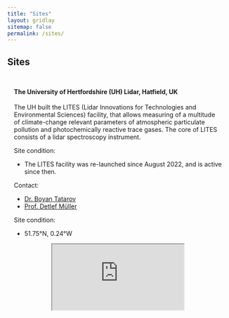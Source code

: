 ```yaml
---
title: "Sites"
layout: gridlay
sitemap: false
permalink: /sites/
---
```


<style>
.btn{
    margin-bottom:5px;
    padding-top:1px;
    padding-bottom:1px;
    padding-left:15px;
    padding-right:15px;
}
.jumbotron{
    padding:3%;
    padding-bottom:10px;
    padding-top:10px;
    margin-top:10px;
    margin-bottom:30px;
}
</style>

## Sites

<div class="jumbotron">
<div class="row align-items-end">

<div class="col-sm-12">
 <h4>The University of Hertfordshire (UH) Lidar, Hatfield, UK </h4>

The UH built the LITES (Lidar Innovations for Technologies and Environmental Sciences) facility, that allows
measuring of a multitude of climate-change relevant parameters of atmospheric particulate pollution and 
photochemically reactive trace gases. The core of LITES consists of a lidar spectroscopy instrument.

Site condition:
* The LITES facility was re-launched since August 2022, and is active since then.

Contact:
* <a href="mailto:b.tatarov@herts.ac.uk" target="_blank"><i class="fa fa-envelope fa-1x"></i> Dr. Boyan Tatarov</a> <br/>
* <a href="mailto:d.mueller@herts.ac.uk" target="_blank"><i class="fa fa-envelope fa-1x"></i> Prof. Detlef Müller</a> <br/>

Site condition:
* 51.75&deg;N, 0.24&deg;W
</div>

<div class="iframe-maps">
<iframe src="https://www.google.com/maps/embed?pb=!1m18!1m12!1m3!1d2965.3733545365817!2d-0.24219404835845726!3d51.749999979576046!2m3!1f0!2f0!3f0!3m2!1i1024!2i768!4f13.1!3m3!1m2!1s0x0%3A0xd60d8987afdb2d3d!2zNTHCsDQ1JzAwLjAiTiAwwrAxNCcyNC4wIlc!5e1!3m2!1sen!2suk!4v1661189619033!5m2!1sen!2suk"></iframe>
</div>
<style>
    .iframe-maps{
            width: 100%; 
            height: 100%;
            text-align:center;
            display:auto;
        }
</style>



[//]: # (<div class="col-md-12 col-sm-12" style="background-color:transparent" style="text-align:center;">)

[//]: # (<img src="{{ site.url }}{{ site.baseurl }}/images/sitespic/google_UH.png" width="45%"/>)

[//]: # (</div>)


</div>
</div>

[//]: # ()
[//]: # ()
[//]: # ()
[//]: # (  <!-- <iframe src="https://player.vimeo.com/video/455887852?autoplay=1&loop=1&autopause=0&muted=1&quality=240p&background=1" height="142px" frameborder="0" allow="autoplay"></iframe> -->)

[//]: # ()
[//]: # ()
[//]: # ()
[//]: # (<div class="jumbotron">)

[//]: # ()
[//]: # (<div class="row align-items-end">)

[//]: # ()
[//]: # (<div class="col-md-9 col-sm-12">)

[//]: # ()
[//]: # ( <h4>Cavitation as a gateway to better therapies</h4>)

[//]: # ()
[//]: # (Cavitating bubbles can ablate cancer cells, fragment tissues, and deliver drugs, among other functions.)

[//]: # ()
[//]: # (I create high-fidelity computational methods to simulate these dynamics.)

[//]: # ()
[//]: # (Examples are:)

[//]: # ()
[//]: # (* Euler--Euler and Euler--Lagrange <a href="{{ site.url }}{{ site.baseurl }}/papers/bryngelson-IJMF-19.pdf" target="_blank">sub-grid bubble cloud models</a>)

[//]: # ()
[//]: # (* Accelerated models using a <a href="{{ site.url }}{{ site.baseurl }}/papers/bryngelson-IJMF-20.pdf" target="_blank">statistical paradigm and neural networks</a>)

[//]: # ()
[//]: # (* Implementation in my open-source solver <a href="{{ site.url }}{{ site.baseurl }}/papers/bryngelson-CPC-19.pdf" target="_blank">MFC</a>)

[//]: # ()
[//]: # ()
[//]: # (These enable realistic simulation of the bubble populations that nucleate during treatment.)

[//]: # ()
[//]: # (This has impacted application-specific treatments, including:)

[//]: # ()
[//]: # (* Improved _burst-wave lithotripsy administration_ in human trials )

[//]: # ()
[//]: # (* Understanding of <a href="{{ site.url }}{{ site.baseurl }}/papers/bryngelson-JCP-20.pdf" target="_blank">bubble-collapse-rebound</a> dynamics)

[//]: # ()
[//]: # (* Cavitation-induced <a href="{{ site.url }}{{ site.baseurl }}/papers/bryngelson-JFM-19.pdf" target="_blank">erosion potential</a> for rough materials)

[//]: # ()
[//]: # (</div>)

[//]: # ()
[//]: # (<div class="col-md-3 col-sm-12" style="background-color:transparent;">)

[//]: # ()
[//]: # (  <iframe src="https://player.vimeo.com/video/455888052?autoplay=1&loop=1&autopause=0&muted=1&quality=240p&background=1" height="182px" frameborder="0" allow="autoplay"></iframe>)

[//]: # ()
[//]: # (</div>)

[//]: # ()
[//]: # (</div>)

[//]: # ()
[//]: # (</div>)


[//]: # ()
[//]: # (  <!-- <iframe src="https://player.vimeo.com/video/455887852?autoplay=1&loop=1&autopause=0&muted=1&quality=240p&background=1" height="142px" frameborder="0" allow="autoplay"></iframe> -->)

[//]: # ()
[//]: # ()
[//]: # (<div class="jumbotron">)

[//]: # (<div class="row align-items-end">)

[//]: # (<div class="col-md-9 col-sm-12">)

[//]: # (<h4>Learning from animals: Humpback whales</h4>)

[//]: # (Perspective on bubble utilization can come from a surprising source: **animals**.)

[//]: # (<a href="https://www.youtube.com/watch?v=Q8iDcLTD9wQ" target="_blank">Humpback whales hunt</a> using bubbly regions &#40;called bubble nets&#41; and loud vocalizations.)

[//]: # (Specifically, they)

[//]: # (* Release air from their blowholes while swimming, spiraling downwards)

[//]: # (* Surround their prey with a wall of bubbles)

[//]: # (* Vocalize from the exterior, trapping small fish in loud sound &#40;~190dB!&#41;)

[//]: # (* Swim up and through the interior, lunge feeding on the fish)

[//]: # ()
[//]: # (While fascinating, the acoustic mechanisms enabling this behavior are not understood.)

[//]: # (My ensemble-averaged bubbly flow model simulates the relevant acoustic phenomena, <a href="{{ site.url }}{{ site.baseurl }}/papers/bryngelson-JASA-20.pdf" target="_blank">advancing our interpretation of this behavior</a>.)

[//]: # (Similar outcomes are desirable for sensitive, implanted biomedical devices.)

[//]: # (</div>)

[//]: # (<div class="col-md-3 col-sm-12" >)

[//]: # (  <iframe src="https://player.vimeo.com/video/455688521?autoplay=1&loop=1&autopause=0&muted=1&quality=240p&background=1" height="192px" frameborder="0" allow="autoplay"></iframe>)

[//]: # (</div>)

[//]: # (</div>)

[//]: # (</div>)

[//]: # ( )
[//]: # ()
[//]: # (<div class="jumbotron">)

[//]: # (<div class="row align-items-end">)

[//]: # (<div class="col-md-9 col-sm-12">)

[//]: # ( <h4>Therapy design via adjoint-based optimization</h4>)

[//]: # (Designing medical therapies requires efficient optimization algorithms. )

[//]: # (Current methods fail to account for the _material interfaces_ or _shock waves_ that occur during treatments like lithotripsy and histotripsy.)

[//]: # (I created an adjoint-based technique for navigating these complications and computes the gradient-based information required for such <a href="{{ site.url }}{{ site.baseurl }}/papers/bryngelson-xpacc18.pdf" target="_blank">optimization and sensitivity analysis</a>.)

[//]: # (Coupling with <a href="{{ site.url }}{{ site.baseurl }}/software/" target="_blank">PlasCom2</a> provides a full optimization framework for medical therapies and devices.)

[//]: # (</div>)

[//]: # (<div class="col-md-3 col-sm-12" style="background-color:transparent" >)

[//]: # (  <img src="{{ site.url }}{{ site.baseurl }}/images/respic/lithotripsy.jpg" width="175px"/>)

[//]: # (</div>)

[//]: # (</div>)

[//]: # (</div>)

[//]: # ()
[//]: # ()
[//]: # (<div class="jumbotron">)

[//]: # (<div class="row align-items-end">)

[//]: # (<div class="col-md-9 col-sm-12">)

[//]: # ( <h4>An _in silico_ microfluidics and microcirculation</h4>)

[//]: # (I create simulation methods for the cellular flows that occur _in vivo_ and in biomicrofluidic devices.)

[//]: # (These tools are composed of physical models for the cells and particles and numerical methods to solve for their motion.)

[//]: # (These are implemented in <a href="{{ site.url }}{{ site.baseurl }}/software/" target="_blank">RBC3D</a>, my state-of-the-art flow solver that resolves <a href="{{ site.url }}{{ site.baseurl }}/papers/bryngelson-PRF-16.pdf" target="_blank">all particle-scale interactions</a>.)

[//]: # (Coupling RBC3D with <a href="{{ site.url }}{{ site.baseurl }}/papers/bryngelson-PRF-18.pdf" target="_blank">stability and optimization tools</a> I discovered:)

[//]: # (* The <a href="{{ site.url }}{{ site.baseurl }}/papers/bryngelson-RA-16.pdf" target="_blank">buckling mechanism</a>  mediating the flow of sickle cells.)

[//]: # (* The <a href="{{ site.url }}{{ site.baseurl }}/papers/bryngelson-PRE-19.pdf" target="_blank">chaotic behavior</a> of microcirculatory flows, and so computational methods cannot predict cell location &#40;or motion&#41; at long times.)

[//]: # (* A <a href="{{ site.url }}{{ site.baseurl }}/papers/bryngelson-PRE-19.pdf" target="_blank">data-driven low-order model</a> for the flow statistics.)

[//]: # (</div>)

[//]: # (<div class="col-md-3 col-sm-12">)

[//]: # (  <iframe src="https://player.vimeo.com/video/455887647?autoplay=1&loop=1&autopause=0&muted=1&quality=240p&background=1" frameborder="0" allow="autoplay"></iframe>)

[//]: # (</div>)

[//]: # (</div>)

[//]: # (</div>)

[//]: # ()
[//]: # (  <!-- <iframe src="https://player.vimeo.com/video/455887646?autoplay=1&loop=1&autopause=0&muted=1&quality=240p&background=1" frameborder="0" allow="autoplay"></iframe> -->)

[//]: # (<!-- <div class="embed-container embed-container-spleen"> -->)

[//]: # (<!-- </div> -->)

[//]: # ()
[//]: # (<!-- <div class="embed-container embed-container-leuk"> -->)

[//]: # (<!--   <iframe src="https://player.vimeo.com/video/455887647?autoplay=1&loop=1&autopause=0&muted=1&quality=240p&background=1" frameborder="0" allow="autoplay"></iframe> -->)

[//]: # (<!-- </div> -->)

[//]: # ()
[//]: # (<div class="jumbotron">)

[//]: # (<div class="row align-items-end">)

[//]: # (<div class="col-md-9 col-sm-12">)

[//]: # ( <h4>Targeted microcapsules for drug delivery</h4>)

[//]: # (Capsules can deliver drug payloads via the microcirculation and pulmonary system.)

[//]: # (The capsules dynamics are an important design condition in this application, which are particularly sensitive to the capsule membrane itself.)

[//]: # (I crafted kinematic stability analyses of this coupled dynamical system, including:)

[//]: # (* The first <a href="{{ site.url }}{{ site.baseurl }}/papers/bryngelson-JFM-18.pdf" target="_blank">Floquet analysis</a> of such a system, which classifies the stability without the ambiguity of empirical perturbations or experiments)

[//]: # (* <a href="{{ site.url }}{{ site.baseurl }}/papers/bryngelson-EJM-19.pdf" target="_blank">Non-modal extensions</a> of the stability analysis, enabling the prediction of rheometric flows and characterization of the capsule's mechanical properties)

[//]: # (</div>)

[//]: # (<div class="col-md-3 col-sm-12" >)

[//]: # (  <iframe src="https://player.vimeo.com/video/455887720?autoplay=1&loop=1&autopause=0&muted=1&quality=240p&background=1" height="156px" frameborder="0" allow="autoplay"></iframe>)

[//]: # (</div>)

[//]: # (</div>)

[//]: # (</div>)

[//]: # ()
